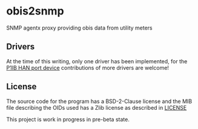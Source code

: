 # obis2snmp
SNMP agentx proxy providing obis data from utility meters

## Drivers
At the time of this writing, only one driver has been implemented, for the
[P1IB HAN port device](https://remne.tech/p1ib/) contributions of more drivers
are welcome!

## License
The source code for the program has a BSD-2-Clause license and the MIB file
describing the OIDs used has a Zlib license as described in [LICENSE](LICENSE)

This project is work in progress in pre-beta state.

